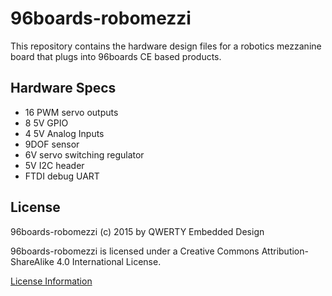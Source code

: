# 96boards-robomezzi

This repository contains the hardware design files for a robotics mezzanine
board that plugs into 96boards CE based products.

## Hardware Specs

- 16 PWM servo outputs
- 8 5V GPIO
- 4 5V Analog Inputs
- 9DOF sensor
- 6V servo switching regulator
- 5V I2C header
- FTDI debug UART

## License

96boards-robomezzi (c) 2015 by QWERTY Embedded Design

96boards-robomezzi is licensed under a
Creative Commons Attribution-ShareAlike 4.0 International License.

[License Information](http://creativecommons.org/licenses/by-sa/4.0/)
